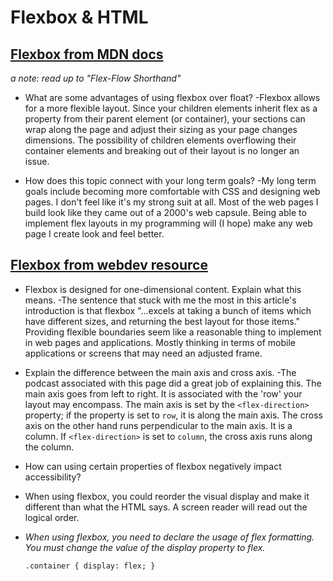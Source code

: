 # Flexbox & HTML

## [Flexbox from MDN docs](https://developer.mozilla.org/en-US/docs/Learn/CSS/CSS_layout/Flexbox)

*a note: read up to "Flex-Flow Shorthand"*

- What are some advantages of using flexbox over float?
  -Flexbox allows for a more flexible layout. Since your children elements inherit flex as a property from their parent element (or container), your sections can wrap along the page and adjust their sizing as your page changes dimensions. The possibility of children elements overflowing their container elements and breaking out of their layout is no longer an issue. 

- How does this topic connect with your long term goals?
  -My long term goals include becoming more comfortable with CSS and designing web pages. I don't feel like it's my strong suit at all. Most of the web pages I build look like they came out of a 2000's web capsule. Being able to implement flex layouts in my programming will (I hope) make any web page I create look and feel better.

## [Flexbox from webdev resource](https://web.dev/learn/css/flexbox/)

- Flexbox is designed for one-dimensional content. Explain what this means.
  -The sentence that stuck with me the most in this article's introduction is that flexbox "...excels at taking a bunch of items which have different sizes, and returning the best layout for those items." Providing flexible boundaries seem like a reasonable thing to implement in web pages and applications. Mostly thinking in terms of mobile applications or screens that may need an adjusted frame. 

- Explain the difference between the main axis and cross axis.
  -The podcast associated with this page did a great job of explaining this. The main axis goes from left to right. It is associated with the 'row' your layout may encompass. The main axis is set by the `<flex-direction>` property; if the property is set to `row`, it is along the main axis. The cross axis on the other hand runs perpendicular to the main axis. It is a column. If `<flex-direction>` is set to `column`, the cross axis runs along the column.

- How can using certain properties of flexbox negatively impact accessibility?
 - When using flexbox, you could reorder the visual display and make it different than what the HTML says. A screen reader will read out the logical order.

- *When using flexbox, you need to declare the usage of flex formatting. You must change the value of the display property to flex.*

  `.container {
    display: flex;
  }`

